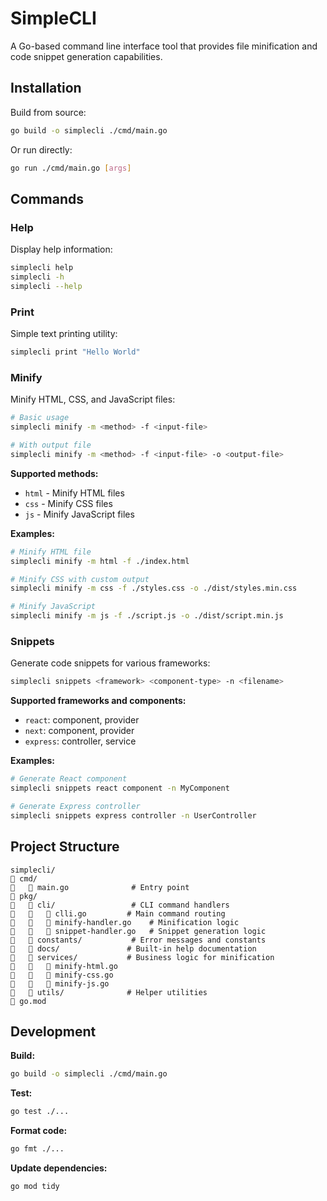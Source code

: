 # SimpleCLI

A Go-based command line interface tool that provides file minification and code snippet generation capabilities.

## Installation

Build from source:
```bash
go build -o simplecli ./cmd/main.go
```

Or run directly:
```bash
go run ./cmd/main.go [args]
```

## Commands

### Help
Display help information:
```bash
simplecli help
simplecli -h
simplecli --help
```

### Print
Simple text printing utility:
```bash
simplecli print "Hello World"
```

### Minify
Minify HTML, CSS, and JavaScript files:
```bash
# Basic usage
simplecli minify -m <method> -f <input-file>

# With output file
simplecli minify -m <method> -f <input-file> -o <output-file>
```

**Supported methods:**
- `html` - Minify HTML files
- `css` - Minify CSS files  
- `js` - Minify JavaScript files

**Examples:**
```bash
# Minify HTML file
simplecli minify -m html -f ./index.html

# Minify CSS with custom output
simplecli minify -m css -f ./styles.css -o ./dist/styles.min.css

# Minify JavaScript
simplecli minify -m js -f ./script.js -o ./dist/script.min.js
```

### Snippets
Generate code snippets for various frameworks:
```bash
simplecli snippets <framework> <component-type> -n <filename>
```

**Supported frameworks and components:**
- `react`: component, provider
- `next`: component, provider  
- `express`: controller, service

**Examples:**
```bash
# Generate React component
simplecli snippets react component -n MyComponent

# Generate Express controller
simplecli snippets express controller -n UserController
```

## Project Structure

```
simplecli/
   cmd/
      main.go              # Entry point
   pkg/
      cli/                 # CLI command handlers
         clli.go         # Main command routing
         minify-handler.go    # Minification logic
         snippet-handler.go   # Snippet generation logic
      constants/           # Error messages and constants
      docs/               # Built-in help documentation
      services/           # Business logic for minification
         minify-html.go
         minify-css.go
         minify-js.go
      utils/              # Helper utilities
   go.mod
```

## Development

**Build:**
```bash
go build -o simplecli ./cmd/main.go
```

**Test:**
```bash
go test ./...
```

**Format code:**
```bash
go fmt ./...
```

**Update dependencies:**
```bash
go mod tidy
```